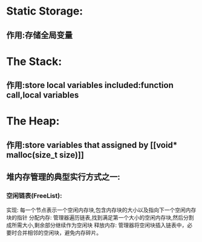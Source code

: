 # Static Storage:
## 作用:存储全局变量


# The Stack:
## 作用:store local variables included:function call,local variables


# The Heap:
## 作用:store variables that assigned by  [[void* malloc(size_t size)]]
## 堆内存管理的典型实行方式之一:
### 空闲链表(FreeList):
实现: 每一个节点表示一个空闲内存块,包含内存块的大小以及指向下一个空闲内存块的指针
分配内存: 管理器遍历链表,找到满足第一个大小的空闲内存块,然后分割成所需大小,剩余部分继续作为空闲块
释放内存: 管理器将空闲块插入链表中，必要时合并相邻的空闲块，避免内存碎片。
	
